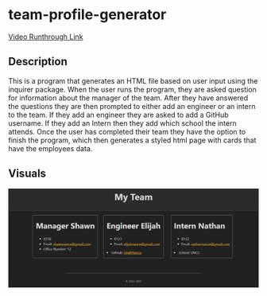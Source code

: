 # team-profile-generator

[Video Runthrough Link](https://drive.google.com/file/d/1_c59UxkIDqjCXLXigf3odTZwp_eg_vft/view)

## Description
This is a program that generates an HTML file based on user input using the inquirer package. When the user runs the program, they are asked question for information about the manager of the team. After they have answered the questions they are then prompted to either add an engineer or an intern to the team. If they add an engineer they are asked to add a GitHub username. If they add an Intern then they add which school the intern attends. Once the user has completed their team they have the option to finish the program, which then generates a styled html page with cards that have the employees data.

## Visuals
![screenshot](_C__Users_enance_bootcamp_challenges_team-profile-generator_Develop_team.html.png)
